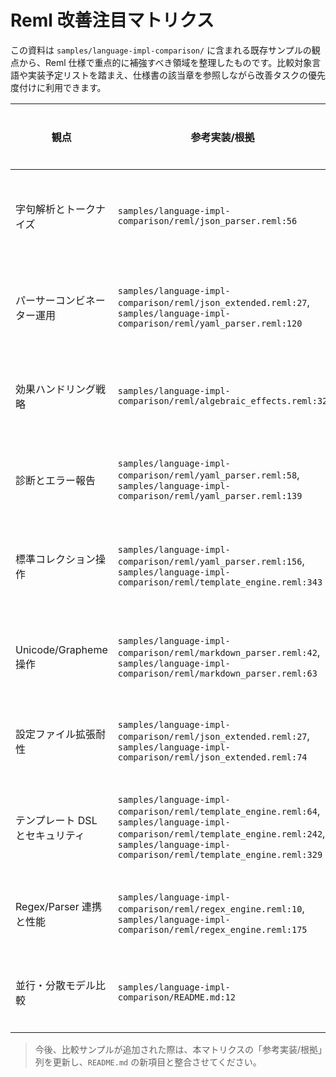 # Reml 改善注目マトリクス

この資料は `samples/language-impl-comparison/` に含まれる既存サンプルの観点から、Reml 仕様で重点的に補強すべき領域を整理したものです。比較対象言語や実装予定リストを踏まえ、仕様書の該当章を参照しながら改善タスクの優先度付けに利用できます。

| 観点 | 参考実装/根拠 | Reml 現状から読み取れるポイント | 仕様改善に向けた着眼点 | 関連章 | 進行状況 |
| - | - | - | - | - | - |
| 字句解析とトークナイズ | `samples/language-impl-comparison/reml/json_parser.reml:56` | 手続き型トークナイザーが `Text.char_at` と `List.push_back` を逐一呼び出し、`read_*` 系は TODO なダミー実装のまま。 | `Core.Parse.Lex` を既定値として組み込む手順と、Unicode 正規化/数値解析のエラーを `Diagnostic` に変換するガイドラインを 2-3/3-3 へ追記する。 | 1-1, 2-3, 3-3, 3-5 | 未着手 |
| パーサーコンビネーター運用 | `samples/language-impl-comparison/reml/json_extended.reml:27`, `samples/language-impl-comparison/reml/yaml_parser.reml:120` | コメントスキップやトレーリングカンマ、インデント検証など高度な前処理を `RunConfig` 設定なしに都度書いている。 | `RunConfig` の Packrat/左再帰/コメント扱いを公式スイッチとして整理し、ストリーミング・復旧戦略を Chapter 2 と `guides/core-parse-streaming.md` で体系化する。 | 2-0, 2-2, 2-6, guides/core-parse-streaming.md | 作業中 |
| 効果ハンドリング戦略 | `samples/language-impl-comparison/reml/algebraic_effects.reml:32` | `with State/Except/Choose` 合成と部分ハンドル例が揃うが、効果順序やハンドラー入れ替え時の規則は注釈止まり。 | 効果行の整列基準、`perform` の評価順序、Capability 連携のステージ管理を 1-3 と 3-8 に明文化し、他言語比較の表を `notes/dsl-plugin-roadmap.md` と同期する。 | 1-3, 3-8, notes/dsl-plugin-roadmap.md | 未着手 |
| 診断とエラー報告 | `samples/language-impl-comparison/reml/yaml_parser.reml:58`, `samples/language-impl-comparison/reml/yaml_parser.reml:139` | インデント不一致やネスト判定で `Parse.fail` に素朴な文字列を渡しており、スパン・期待集合・監査メタが欠落。 | `Parse.fail` や `Parse.recover` から `Diagnostic` を生成する標準フローと、監査ログへの橋渡し API を 2-5/3-6/3-7 へ定義する。 | 2-5, 3-6, 3-7 | 未着手 |
| 標準コレクション操作 | `samples/language-impl-comparison/reml/yaml_parser.reml:156`, `samples/language-impl-comparison/reml/template_engine.reml:343` | `Map.from_list`・`List.fold`・`Map.insert` を多用するが、順序保証や差分更新の契約がドキュメント化されていない。 | `List`/`Map` の安定順序・イミュータブル更新コスト・`Iter` との相互変換を 3-1/3-2 に追記し、DSL からの利用ガイドを用意する。 | 3-1, 3-2 | 未着手 |
| Unicode/Grapheme 操作 | `samples/language-impl-comparison/reml/markdown_parser.reml:42`, `samples/language-impl-comparison/reml/markdown_parser.reml:63` | カーソル管理で `String.grapheme_at` と `Grapheme.display_width` を直呼びし、列位置と診断位置を手計算している。 | `ParseState` と `Diagnostic` 間で Grapheme 単位の列情報を共有する規約、`Core.Text` の幅計算 API の利用手順を 1-4/3-3/2-5 に明示する。 | 1-4, 2-5, 3-3 | 作業中 |
| 設定ファイル拡張耐性 | `samples/language-impl-comparison/reml/json_extended.reml:27`, `samples/language-impl-comparison/reml/json_extended.reml:74` | コメント許容・トレーリングカンマ・期待集合活用が手動実装で、互換性スイッチや診断メタは未統一。 | `Lex.commentLine`/`commentBlock` の互換モード、拡張 JSON/TOML の互換性フラグ、`RunConfig` の feature ガードを 2-3/3-7/3-10 に整理する。 | 2-3, 3-7, 3-10 | 未着手 |
| テンプレート DSL とセキュリティ | `samples/language-impl-comparison/reml/template_engine.reml:64`, `samples/language-impl-comparison/reml/template_engine.reml:242`, `samples/language-impl-comparison/reml/template_engine.reml:329` | フィルター登録・HTML エスケープ・`Map` ベースの実行環境が独自実装で、効果タグや Capability 要件が未整理。 | DSL 向けテンプレート API、フィルター登録と `CapabilityRegistry` 連携、`Diagnostic` によるテンプレート実行エラー報告を 1-1/3-3/3-6/3-8 へ拡充する。 | 1-1, 3-3, 3-6, 3-8 | 未着手 |
| Regex/Parser 連携と性能 | `samples/language-impl-comparison/reml/regex_engine.reml:10`, `samples/language-impl-comparison/reml/regex_engine.reml:175` | `Core.Parse.Op` で正規表現を構築しつつ Packrat 活用はコメントに留まり、`feature {regex}` の挙動が暗黙。 | `Core.Parse` と `Core.Regex` の責務境界、Packrat/memo オプションの既定値、Unicode クラスの互換保証を 2-2/2-6/3-3/3-8 に取りまとめる。 | 2-2, 2-6, 3-3, 3-8 | 作業中 |
| 並行・分散モデル比較 | `samples/language-impl-comparison/README.md:12` | Elixir・Scala 3・Nim など並行モデルを持つ比較対象が列挙される一方、Reml の並行 API サンプルは未整備。 | `Core.Async`・`Core.FFI` の仕様ドラフトを進め、Actor/プロセス指向 DSL の最小例と Capability 検証手順を公開する。 | 3-9, guides/runtime-bridges.md, 3-8 | 未着手 |

> 今後、比較サンプルが追加された際は、本マトリクスの「参考実装/根拠」列を更新し、`README.md` の新項目と整合させてください。
